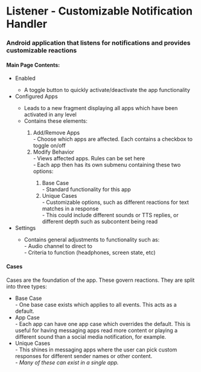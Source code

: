 # Listener - Customizable Notification Handler
### Android application that listens for notifications and provides customizable reactions

#### Main Page Contents:
   <ul>
   <li>Enabled</li>
        <ul>
            <li> A toggle button to quickly activate/deactivate the app functionality</li>
        </ul>
    <li>Configured Apps</li>
        <ul>
            <li> Leads to a new fragment displaying all apps which have been activated in any level</li>
            <li>Contains these elements:</li>
                <ol>
                    <li>Add/Remove Apps</li>
                    - Choose which apps are affected. Each contains a checkbox to toggle on/off
                    <li>Modify Behavior</li>
                    - Views affected apps. Rules can be set here <br>
                    - Each app then has its own submenu containing these two options:
                        <ol>
                            <li>Base Case</li>
                            - Standard functionality for this app
                            <li>Unique Cases</li>
                            - Customizable options, such as different reactions for text matches
                                in a response <br>
                            - This could include different sounds or TTS replies, or different depth
                                such as subcontent being read
                        </ol>
                </ol>
        </ul>
   <li>Settings</li>
        <ul>
        <li>Contains general adjustments to functionality such as:</li>
            - Audio channel to direct to <br>
            - Criteria to function (headphones, screen state, etc)
        </ul>
   </ul>


#### Cases
Cases are the foundation of the app. These govern reactions. They are split into three types:
<ul>
    <li>Base Case</li>
        - One base case exists which applies to all events. This acts as a default.
    <li>App Case</li>
        - Each app can have one app case which overrides the default. This is useful for having messaging apps read more content or playing a different sound than a social media notification, for example.
    <li>Unique Cases</li>
        - This shines in messaging apps where the user can pick custom responses for different sender names or other content. <br><i>- Many of these can exist in a single app.</i>
</ul>
